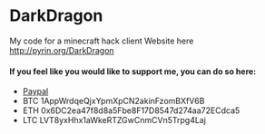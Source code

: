 # DarkDragon
My code for a minecraft hack client
Website here http://pyrin.org/DarkDragon

#### If you feel like you would like to support me, you can do so here:
- [Paypal](https://paypal.me/LukeLarsen/)
- BTC 1AppWrdqeQjxYpmXpCN2akinFzomBXfV6B
- ETH 0x6DC2ea47f8d8a5Fbe8F17D8547d274aa72ECdca5
- LTC LVT8yxHhx1aWkeRTZGwCnmCVn5Trpg4Laj
